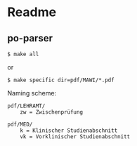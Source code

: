 # Readme

## po-parser

	$ make all

or

	$ make specific dir=pdf/MAWI/*.pdf

Naming scheme:

	pdf/LEHRAMT/
		zw = Zwischenprüfung

	pdf/MED/
		k = Klinischer Studienabschnitt
		vk = Vorklinischer Studienabschnitt
		
